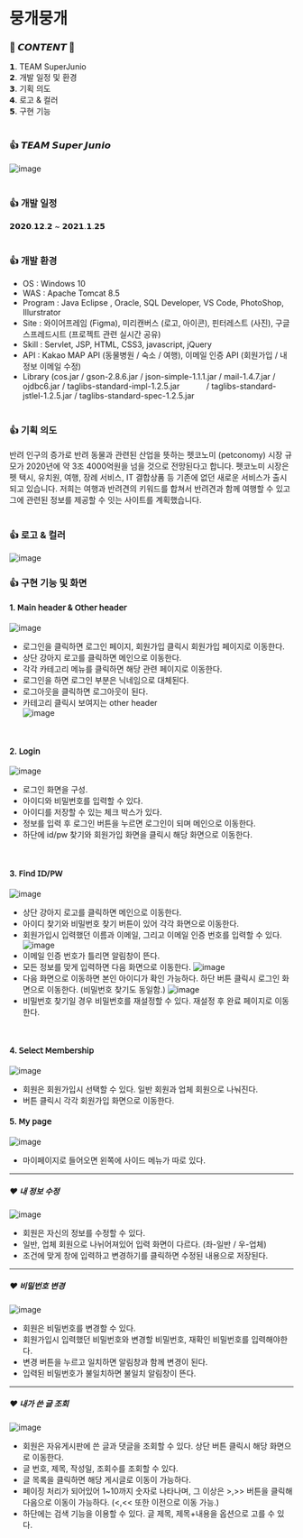 # 뭉개뭉개
### 🐶 𝘾𝙊𝙉𝙏𝙀𝙉𝙏 🐶 

𝟭. TEAM SuperJunio <br>
𝟮. 개발 일정 및 환경 <br>
𝟯. 기획 의도 <br>
𝟰. 로고 & 컬러 <br>
𝟱. 구현 기능 <br><br>

### 👍 𝙏𝙀𝘼𝙈 𝙎𝙪𝙥𝙚𝙧 𝙅𝙪𝙣𝙞𝙤
![image](https://user-images.githubusercontent.com/74957603/115360254-6c8ce100-a1fa-11eb-92d6-05a1c2354789.png)
<br><br>

### 👍 개발 일정
𝟮𝟬𝟮𝟬.𝟭𝟮.𝟮 ~ 𝟮𝟬𝟮𝟭.𝟭.𝟮𝟱
<br><br>

### 👍 개발 환경
- OS : Windows 10
- WAS : Apache Tomcat 8.5
- Program : Java Eclipse , Oracle, SQL Developer, VS Code, PhotoShop, Illurstrator
- Site : 와이어프레임 (Figma), 미리캔버스 (로고, 아이콘), 핀터레스트 (사진), 구글 스프레드시트 (프로젝트 관련 실시간 공유)
- Skill : Servlet, JSP, HTML, CSS3, javascript, jQuery
- API : Kakao MAP API (동물병원 / 숙소 / 여행), 이메일 인증 API (회원가입 / 내 정보 이메일 수정)
- Library (cos.jar / gson-2.8.6.jar / json-simple-1.1.1.jar / mail-1.4.7.jar / ojdbc6.jar / taglibs-standard-impl-1.2.5.jar
           / taglibs-standard-jstlel-1.2.5.jar / taglibs-standard-spec-1.2.5.jar
<br><br>

### 👍 기획 의도
반려 인구의 증가로 반려 동물과 관련된 산업을 뜻하는 펫코노미 (petconomy) 시장 규모가 2020년에 약 3조 4000억원을 넘을 것으로 전망된다고 합니다. 펫코노미 시장은 펫 택시, 유치원, 여행, 장례 서비스, IT 결합상품 등 기존에 없던 새로운 서비스가 출시되고 있습니다. 저희는 여행과 반려견의 키워드를 합쳐서 반려견과 함께 여행할 수 있고 그에 관련된 정보를 제공할 수 잇는 사이트를 계획했습니다.
<br><br>

### 👍 로고 & 컬러
![image](https://user-images.githubusercontent.com/74957603/115365338-4158c080-a1ff-11eb-8c11-69b8a6112a67.png)

### 👍 구현 기능 및 화면
   #### 1. 𝖬𝖺𝗂𝗇 𝗁𝖾𝖺𝖽𝖾𝗋 & 𝖮𝗍𝗁𝖾𝗋 𝗁𝖾𝖺𝖽𝖾𝗋 <br>
   ![image](https://user-images.githubusercontent.com/74957603/115370882-6f8ccf00-a204-11eb-9c73-0e6c199efdbc.png)
   - 로그인을 클릭하면 로그인 페이지, 회원가입 클릭시 회원가입 페이지로 이동한다.
   - 상단 강아지 로고를 클릭하면 메인으로 이동한다.
   - 각각 카테고리 메뉴를 클릭하면 해당 관련 페이지로 이동한다.
   - 로그인을 하면 로그인 부분은 닉네임으로 대체된다. 
   - 로그아웃을 클릭하면 로그아웃이 된다.
   - 카테고리 클릭시 보여지는 other header <br>
   ![image](https://user-images.githubusercontent.com/74957603/115374863-322a4080-a208-11eb-8748-1e54ce0dc7f2.png)
   <br>
  
   #### 2. 𝖫𝗈𝗀𝗂𝗇 <br>
   ![image](https://user-images.githubusercontent.com/74957603/115376753-f001fe80-a209-11eb-91ca-6cc08e96d13f.png)
   - 로그인 화면을 구성.
   - 아이디와 비밀번호를 입력할 수 있다.
   - 아이디를 저장할 수 있는 체크 박스가 있다.
   - 정보를 입력 후 로그인 버튼을 누르면 로그인이 되며 메인으로 이동한다.
   - 하단에 id/pw 찾기와 회원가입 화면을 클릭시 해당 화면으로 이동한다.
   <br>
   
   #### 3. 𝖥𝗂𝗇𝖽 𝖨𝖣/𝖯𝖶 <br>
   ![image](https://user-images.githubusercontent.com/74957603/115428434-5c4a2580-a23d-11eb-8484-1faa9620d2b6.png)
   - 상단 강아지 로고를 클릭하면 메인으로 이동한다.
   - 아이디 찾기와 비밀번호 찾기 버튼이 있어 각각 화면으로 이동한다.
   - 회원가입시 입력했던 이름과 이메일, 그리고 이메일 인증 번호를 입력할 수 있다.
   ![image](https://user-images.githubusercontent.com/74957603/115430379-46d5fb00-a23f-11eb-9de8-c2e88a5fef6f.png)
   - 이메일 인증 번호가 틀리면 알림창이 뜬다.
   - 모든 정보를 맞게 입력하면 다음 화면으로 이동한다.
   ![image](https://user-images.githubusercontent.com/74957603/115429094-075adf00-a23e-11eb-8673-5b9f250889f3.png)
   - 다음 화면으로 이동하면 본인 아이디가 확인 가능하다. 하단 버튼 클릭시 로그인 화면으로 이동한다. (비밀번호 찾기도 동일함.)
   ![image](https://user-images.githubusercontent.com/74957603/115429597-84865400-a23e-11eb-8903-5049b9b13116.png)
   - 비밀번호 찾기일 경우 비밀번호를 재설정할 수 있다. 재설정 후 완료 페이지로 이동한다.
   <br>
   
   #### 4. 𝖲𝖾𝗅𝖾𝖼𝗍 𝖬𝖾𝗆𝖻𝖾𝗋𝗌𝗁𝗂𝗉 <br>
   ![image](https://user-images.githubusercontent.com/74957603/115431079-e0051180-a23f-11eb-8acf-45ea492d221a.png)
   - 회원은 회원가입시 선택할 수 있다. 일반 회원과 업체 회원으로 나눠진다. 
   - 버튼 클릭시 각각 회원가입 화면으로 이동한다.

   #### 5. 𝖬𝗒 𝗉𝖺𝗀𝖾 <br>
   ![image](https://user-images.githubusercontent.com/74957603/115431689-8bae6180-a240-11eb-8028-e6f121e8a58d.png)
   - 마이페이지로 들어오면 왼쪽에 사이드 메뉴가 따로 있다.
   
   ---
   ##### ❤ 내 정보 수정 <br>
   ![image](https://user-images.githubusercontent.com/74957603/115432203-14c59880-a241-11eb-86d4-4341928e14a7.png)
   - 회원은 자신의 정보를 수정할 수 있다.
   - 일반, 업체 회원으로 나뉘어져있어 입력 화면이 다르다. (좌-일반 / 우-업체)
   - 조건에 맞게 창에 입력하고 변경하기를 클릭하면 수정된 내용으로 저장된다.
   
   ---
   ##### ❤ 비밀번호 변경 <br>
   ![image](https://user-images.githubusercontent.com/74957603/115432467-59e9ca80-a241-11eb-85a3-9bc0cf1cc308.png)
   - 회원은 비밀번호를 변경할 수 있다.
   - 회원가입시 입력했던 비밀번호와 변경할 비밀번호, 재확인 비밀번호를 입력해야한다.
   - 변경 버튼을 누르고 일치하면 알림창과 함께 변경이 된다.
   - 입력된 비밀번호가 불일치하면 불일치 알림창이 뜬다.
   
   ---
   ##### ❤ 내가 쓴 글 조회 <br>
   ![image](https://user-images.githubusercontent.com/74957603/115432780-bb119e00-a241-11eb-949b-01eb63611cb2.png)
   - 회원은 자유게시판에 쓴 글과 댓글을 조회할 수 있다. 상단 버튼 클릭시 해당 화면으로 이동한다.
   - 글 번호, 제목, 작성일, 조회수를 조회할 수 있다.
   - 글 목록을 클릭하면 해당 게시글로 이동이 가능하다.
   - 페이징 처리가 되어있어 1~10까지 숫자로 나타나며, 그 이상은 >,>> 버튼을 클릭해 다음으로 이동이 가능하다. (<,<< 또한 이전으로 이동 가능.)
   - 하단에는 검색 기능을 이용할 수 있다. 글 제목, 제목+내용을 옵션으로 고를 수 있다.
   

 



